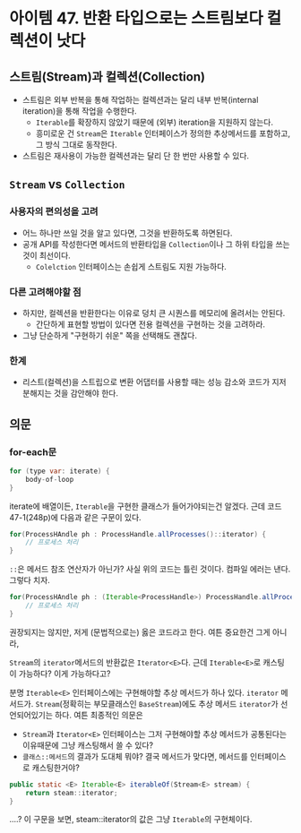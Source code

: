 # 아이템 47. 반환 타입으로는 스트림보다 컬렉션이 낫다
## 스트림(Stream)과 컬렉션(Collection)
- 스트림은 외부 반복을 통해 작업하는 컬렉션과는 달리 내부 반복(internal iteration)을 통해 작업을 수행한다.
  - `Iterable`를 확장하지 않았기 때문에 (외부) iteration을 지원하지 않는다.
  - 흥미로운 건 `Stream`은 `Iterable` 인터페이스가 정의한 추상메서드를 포함하고, 그 방식 그대로 동작한다.
- 스트림은 재사용이 가능한 컬렉션과는 달리 단 한 번만 사용할 수 있다.

## `Stream` vs `Collection`
### 사용자의 편의성을 고려
- 어느 하나만 쓰일 것을 알고 있다면, 그것을 반환하도록 하면된다.
- 공개 API를 작성한다면 메서드의 반환타입을 `Collection`이나 그 하위 타입을 쓰는 것이 최선이다.
  - `Colelction` 인터페이스는 손쉽게 스트림도 지원 가능하다.
### 다른 고려해야할 점
- 하지만, 컬렉션을 반환한다는 이유로 덩치 큰 시퀀스를 메모리에 올려서는 안된다.
  - 간단하게 표현할 방법이 있다면 전용 컬렉션을 구현하는 것을 고려하라.
- 그냥 단순하게 "구현하기 쉬운" 쪽을 선택해도 괜찮다.
### 한계
- 리스트(컬렉션)을 스트립으로 변환 어댑터를 사용할 때는 성능 감소와 코드가 지저분해지는 것을 감안해야 한다.

## 의문
### for-each문
``` java
for (type var: iterate) {
    body-of-loop
}
```
iterate에 배열이든, `Iterable`을 구현한 클래스가 들어가야되는건 알겠다. 근데 코드 47-1(248p)에 다음과 같은 구문이 있다.
``` java
for(ProcessHAndle ph : ProcessHandle.allProcesses()::iterator) {
    // 프로세스 처리
}
``` 
`::`은 메서드 참조 연산자가 아닌가? 사실 위의 코드는 틀린 것이다. 컴파일 에러는 낸다. 그렇다 치자.
``` java
for(ProcessHAndle ph : (Iterable<ProcessHandle>) ProcessHandle.allProcesses()::iterator) {
    // 프로세스 처리
}
``` 
권장되지는 않지만, 저게 (문법적으로는) 옳은 코드라고 한다. 여튼 중요한건 그게 아니라,

 `Stream`의 `iterator`메서드의 반환값은 `Iterator<E>`다. 근데 `Iterable<E>`로 캐스팅이 가능하다? 이게 가능하다고?

 분명 `Iterable<E>` 인터페이스에는 구현해야할 추상 메서드가 하나 있다. `iterator` 메서드가.
 `Stream`(정확히는 부모클래스인 `BaseStream`)에도 추상 메서드 `iterator`가 선언되어있기는 하다. 여튼 최종적인 의문은
- `Stream`과 `Iterator<E>` 인터페이스는 그저 구현해야할 추상 메서드가 공통된다는 이유때문에 그냥 캐스팅해서 쓸 수 있다?
- `클래스::메서드`의 결과가 도대체 뭐야? 결국 메서드가 맞다면, 메서드를 인터페이스로 캐스팅한거야?

``` java
public static <E> Iterable<E> iterableOf(Stream<E> stream) {
    return steam::iterator;
}
```
....? 이 구문을 보면, steam::iterator의 값은 그냥 `Iterable`의 구현체이다.
